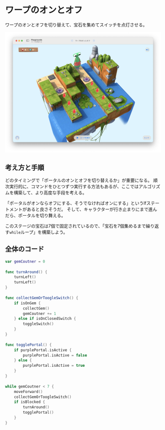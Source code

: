 # ワープのオンとオフ

ワープのオンとオフを切り替えて、宝石を集めてスイッチを点灯させる。

![Images/ワープのオンとオフ.png](./Images/ワープのオンとオフ.png)

## 考え方と手順

どのタイミングで「ポータルのオンとオフを切り替えるか」が重要になる。
順次実行的に、コマンドをひとつずつ実行する方法もあるが、ここではアルゴリズムを構築して、より高度な手段を考える。

「ポータルがオンならオフにする、そうでなければオンにする」というIfステートメントがあると良さそうだ。
そして、キャラクターが行き止まりにまで進んだら、ポータルを切り舞える。

このステージの宝石は7個で固定されているので、「宝石を7個集めるまで繰り返す`while`ループ」を構築しよう。

## 全体のコード

```swift
var gemCoutner = 0

func turnAround() {
    turnLeft()
    turnLeft()    
}

func collectGemOrToogleSwitch() {
    if isOnGem {
        collectGem()
        gemCoutner += 1
    } else if isOnClosedSwitch {
        toggleSwitch()            
    }
}

func togglePortal() {
    if purplePortal.isActive {
        purplePortal.isActive = false    
    } else {
        purplePortal.isActive = true
    } 
}

while gemCoutner < 7 {
    moveForward()
    collectGemOrToogleSwitch()
    if isBlocked {
        turnAround()
        togglePortal()        
    }
}
```
